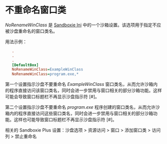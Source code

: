 # 不重命名窗口类

_NoRenameWinClass_ 是 [Sandboxie Ini](SandboxieIni.md) 中的一个沙箱设置。该选项用于指定不应被沙盘重命名的窗口类名。

用法示例：
```ini
   .
   .
   .
   [DefaultBox]
   NoRenameWinClass=ExampleWinClass
   NoRenameWinClass=program.exe,*
```

第一个设置指示沙盘不要重命名 _ExampleWinClass_ 窗口类名，从而允许沙箱内的程序直接访问该窗口类名，同时会进一步禁用与窗口相关的部分沙箱功能。这样可能会导致窗口标题栏不再显示沙盘指示符 [#]。

第二个设置指示沙盘不要重命名 _program.exe_ 程序创建的窗口类名，从而允许沙箱内的程序直接访问这些窗口类名，同时会进一步禁用与窗口相关的部分沙箱功能。这样也可能导致窗口标题栏不再显示沙盘指示符 [#]。

相关的 Sandboxie Plus 设置：沙盘选项 > 资源访问 > 窗口 > 添加窗口类 > 访问列 > 禁止重命名